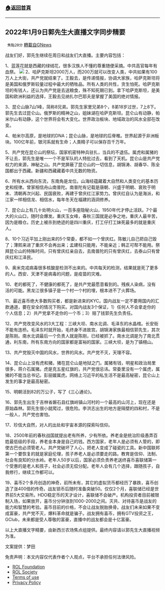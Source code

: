 ###  [:house:返回首頁](https://github.com/ourhimalayas/txt)
---


## 2022年1月9日郭先生大直播文字同步精要
` 焦點20分` [轉載自GNews](https://gnews.org/zh-hans/1840388/)

战友们好，郭先生继续在周日和战友们大直播。主要内容包括：

1、蓝莲花就是西藏的绿绒花，很多汉族人不懂的尊重随便采摘。中共高官每年有血祭。
![](https://assets.gnews.org/wp-content/uploads/2022/01/6900ece0-9a00-4113-88a4-6ecb08c12add.jpg)
2、哈萨克斯坦2000万人，而200万就可以改变人类，中共如果有100万人上大街，共产党就结束了。王毅去，是传递情报，协调大家族，哈萨克斯坦将是美国和俄罗斯较量过程中最大的牺牲品。所有人类的共性，贪生怕死。哈萨克斯坦的有钱人，还认为共产党是去送粮食，殊不知死期已到。拿下哈萨克斯坦，是美国和欧洲利益的选择，王毅去见纳扎尔巴耶夫是掌握了美国的绝对情报。

3、昆仑山脉7山1峰，简称8兄弟。郭先生家里兄弟8个，8弟18岁过世，7上8下。郭先生去过昆仑山。俄罗斯的精神之山，姐妹湖在哈萨克斯坦。昆仑山有动静，帕米尔山有动静，这个世界将会有大变化。世界政治板块、地域政治的风水全部在改变。

4、帕米尔高原，是地球的DNA；昆仑山脉，是地球的后脊椎。世界起源于非洲板块。100亿年前，银河系就有生命；人类精子可以保存百千万年。

5、共产党在昆仑山的祭坛，国家机密特种兵驻扎，当兵的不退伍。属虎和属猪的不让去，郭先生是唯一一个不是军队的人特批过去，看到了天机。昆仑山是共产党权力的来源，神秘之山。共产党屏蔽了昆仑山的一切信息，胡锦涛、胡春华、陈全国都出于西藏。新疆和西藏藏着中共无数的物资。

6、所有水从西向东流，东南角是龙位。山海经蕴藏着大自然和人类变化的基本历史和规律。曾家相信舟山南普陀。南普陀有记载是唐朝、兴盛于明朝、衰败于明末、清朝再次兴起、民国衰败，再建于曾庆红江家势力。曾庆红自认为是海派，和江家一样相信龙、相信水，每年冬天在福建的涵洞修养。

7、昆仑山上有几十处明火山，一百多座隐秘火山，1950年代才停止活跃。7个最大的火山口，随时会爆发。重庆玉女峰，春秋三国就是必争之地，重庆人最辛苦，因为是粮仓。历史上被杀到绝迹的是四川重庆，打工仔打工妹死最多的就是重庆人。

8、10个习近平加上刚出来的5个常委，都不如一个曾庆红。陈敏儿自己把自己毁了；薄熙来进了重庆不会再出来；孟建柱只能用，不能亲近；韩正可帮不能用。祭拜昆仑山的特殊时间，只有曾庆红亲自去，去南普陀的只有曾庆红，去泰山只有曾庆红和江泽民。

9、奥米克戎病毒很多核酸是检测不出来的。中共每天的检测，结果就是死了更多的人。西安、天津不是病毒的问题，是疫苗的灾难。

10、老的都死了，不健康的都死了，是共产党最愿意看到的。残疾人染病，没有活的可能。黑龙江很多镇子是一个村一个村的埋，根本进不了火葬场。

11、最近喜币绝大多数购买者，都是新进来的KYC。国内战友一定不要用国内的汇款通道，要在安全的情况下购买。对国内战友3个保证，1）任何人不会拿走你的个人信息；2）共产党拿不走你的一个币；3）赔了钱郭先生负责任。

12、共产党改变风水的3大工程：三峡大坝、南水北调、毛泽东的水晶棺。长安街不能有连桥。毛泽东时就开始，毛终身不进故宫。胡锦涛家族最相信郭先生，其次是陈刚。南水北调最后一个负责人就是陈刚，已经被抓了。南水北调是为了南北贯通，利东南，所有东南方向的国家都是富裕的国家。三峡大坝，是为了镇栩山。

13、共产党毁灭中国的风水，世界的风水。共产党不灭，天理不容。

14、昆仑山上没有虎和猪，猪在昆仑山是地狱之门。属猪有钱，明星和政治局里很多，蒋介石属猪。虎是克五星红旗的，共产党很忌讳。常委里没有一个属虎，属猪的不能当总书记。彭丽媛属虎。网络上习近平的私生活不是最高秘密，昆仑山上发生的事才是最高秘密。

15、明朝活到82的万公子，写了《三心通论》。

16、郭先生出生于吉林省磐石县红旗岭镇山河村的一个最高的山河上，现在还是原始森林。郭先生很小就爬过，很危险。李洪志出生的地方是隔壁的四和村，不是一般人，共产党也害怕。

17、珍信大自然，对人的出处和宇宙本源的探索叫信仰。

18、2500年前的春秋战国就提出老有所养，少有所依。养老金是统治阶级愚弄百姓最低级的手段，养老金本身是自己的钱。西方国家，老年人是必须有人管的，即使古巴也必须管老人。共产党破坏了人心，把老人变成了碰瓷的工具。新中国联邦第一个要恢复的就是家庭伦理，孩子养老人是必须要走的路。教育是信仰、法制、社会有良知的分水岭。老年人50岁以后，国家必须负责养老送终喜币喜联储第一个受惠的是老人和孩子，社会必须无偿分配。老年人会有几个选择，跟随孩子，自我修行，继续工作都可以。

19、喜币2个多月创造的神奇，前所未有，其它的虚拟货币都经历了暴跌，喜币创造了涨400倍的传奇。战友锁币后随时准备突破50。仅仅2个月，喜联储已经是世界前5大交易所。HDO稳定币的天才设计，喜联储不会破产。机构投资者目前被限制入场，如果放开，喜币分分钟涨到1000-2000之间。灭共、对待喜币是战友的能力和智慧的考验。喜币目前的价格，不会让战友脱胎换骨。战友们未来如果不变成富豪，共产党不灭，爆料革命就是骗子。战友拥有喜币，拥有GTV投资之王，GClub，未来都是受人尊敬的富豪，直播中的战友都会是十亿富豪。

以上大直播文字精要，由新西兰农场焦点组提供。最终内容请以郭先生大直播视频为准。

文案提供：梦田



 

免责声明：本文内容仅代表作者个人观点，平台不承担任何法律风险。

- [ROL Foundation](https://rolfoundation.org/)
- [ROL Society](https://rolsociety.org/)
- [Terms of use](https://gnews.org/terms-of-use-3/)
- [Privacy Policy](https://gnews.org/privacy-policy/)
